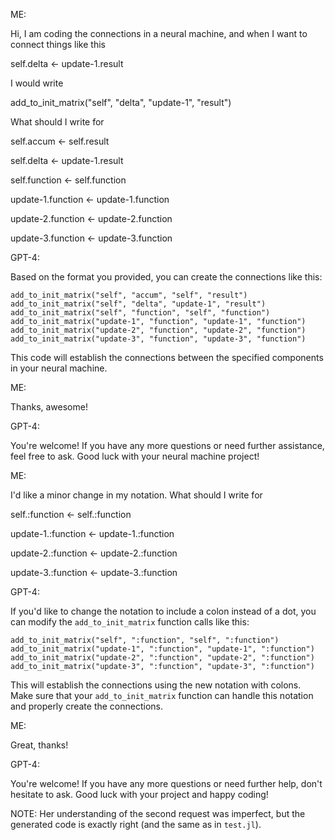 ME:

Hi, I am coding the connections in a neural machine, and when I want to connect things like this

self.delta <- update-1.result

I would write

add_to_init_matrix("self", "delta", "update-1", "result")

What should I write for

self.accum <- self.result

self.delta <- update-1.result

self.function <- self.function

update-1.function <- update-1.function

update-2.function <- update-2.function

update-3.function <- update-3.function

GPT-4:

Based on the format you provided, you can create the connections like this:

```
add_to_init_matrix("self", "accum", "self", "result")
add_to_init_matrix("self", "delta", "update-1", "result")
add_to_init_matrix("self", "function", "self", "function")
add_to_init_matrix("update-1", "function", "update-1", "function")
add_to_init_matrix("update-2", "function", "update-2", "function")
add_to_init_matrix("update-3", "function", "update-3", "function")
```

This code will establish the connections between the specified components in your neural machine.

ME:

Thanks, awesome!

GPT-4:

You're welcome! If you have any more questions or need further assistance, feel free to ask. Good luck with your neural machine project!

ME:

I'd like a minor change in my notation. What should I write for

self.:function <- self.:function

update-1.:function <- update-1.:function

update-2.:function <- update-2.:function

update-3.:function <- update-3.:function

GPT-4:

If you'd like to change the notation to include a colon instead of a dot, you can modify the `add_to_init_matrix` function calls like this:

```
add_to_init_matrix("self", ":function", "self", ":function")
add_to_init_matrix("update-1", ":function", "update-1", ":function")
add_to_init_matrix("update-2", ":function", "update-2", ":function")
add_to_init_matrix("update-3", ":function", "update-3", ":function")
```

This will establish the connections using the new notation with colons. Make sure that your `add_to_init_matrix` function can handle this notation and properly create the connections.

ME:

Great, thanks!

GPT-4:

You're welcome! If you have any more questions or need further help, don't hesitate to ask. Good luck with your project and happy coding!

NOTE: Her understanding of the second request was imperfect, but the generated code is exactly right (and the same as in `test.jl`).
